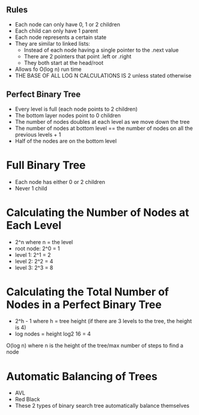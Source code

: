 ## Rules
- Each node can only have 0, 1 or 2 children
- Each child can only have 1 parent
- Each node represents a certain state
- They are similar to linked lists:
    - Instead of each node having a single pointer to the .next value
    - There are 2 pointers that point .left or .right
    - They both start at the head/root
- Allows fo O(log n) run time
- THE BASE OF ALL LOG N CALCULATIONS IS 2 unless stated otherwise 

## Perfect Binary Tree
- Every level is full (each node points to 2 children)
- The bottom layer nodes point to 0 children
- The number of nodes doubles at each level as we move down the tree
- The number of nodes at bottom level == the number of nodes on all the previous levels + 1
- Half of the nodes are on the bottom level

# Full Binary Tree
- Each node has either 0 or 2 children
- Never 1 child

# Calculating the Number of Nodes at Each Level
- 2^n where n = the level
- root node: 2^0 = 1
- level 1: 2^1 = 2
- level 2: 2^2 = 4
- level 3: 2^3 = 8

# Calculating the Total Number of Nodes in a Perfect Binary Tree
- 2^h - 1 where h = tree height (if there are 3 levels to the tree, the height is 4)
- log nodes = height
    log2 16 = 4

O(log n) where n is the height of the tree/max number of steps to find a node

# Automatic Balancing of Trees
- AVL
- Red Black
- These 2 types of binary search tree automatically balance themselves